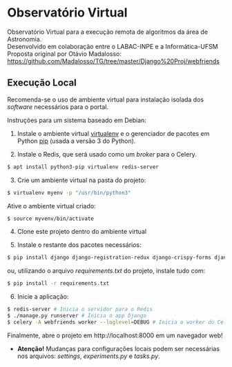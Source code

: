 # Observatório Virtual

Observatório Virtual para a execução remota de algoritmos da área de Astronomia.<br>
Desenvolvido em colaboração entre o LABAC-INPE e a Informática-UFSM<br>
Proposta original por Otávio Madalosso: https://github.com/Madalosso/TG/tree/master/Django%20Proj/webfriends

## Execução Local

Recomenda-se o uso de ambiente virtual para instalação isolada dos *software* necessários para o portal. <br>

Instruções para um sistema baseado em Debian:

1. Instale o ambiente virtual [virtualenv](https://pypi.org/project/virtualenv/) e o gerenciador de pacotes em Python [pip](https://pypi.org/project/pip/) (usada a versão 3 do Python).<br> 



2. Instale o Redis, que será usado como um *broker* para o Celery.

```bash 
$ apt install python3-pip virtualenv redis-server
```

3. Crie um ambiente virtual na pasta do projeto:

``` bash 
$ virtualenv myenv -p "/usr/bin/python3" 
```

Ative o ambiente virtual criado:

``` bash 
$ source myvenv/bin/activate
```

4. Clone este projeto dentro do ambiente virtual

5. Instale o restante dos pacotes necessários:

``` bash 
$ pip install django django-registration-redux django-crispy-forms django-jsonview celery redis scikit-image requests
```

ou, utilizando o arquivo *requirements.txt* do projeto, instale tudo com:

``` bash 
$ pip install -r requirements.txt
```

6. Inicie a aplicação:

``` bash 
$ redis-server # Inicia o servidor para o Redis
$ ./manage.py runserver # Inicia o app Django
$ celery -A webfriends worker --loglevel=DEBUG # Inicia o worker do Celery
```

Finalmente, abre o projeto em http://localhost:8000 em um navegador web!

- **Atenção!** Mudanças para configurações locais podem ser necessárias nos arquivos: *settings*, *experiments.py* e *tasks.py*.
